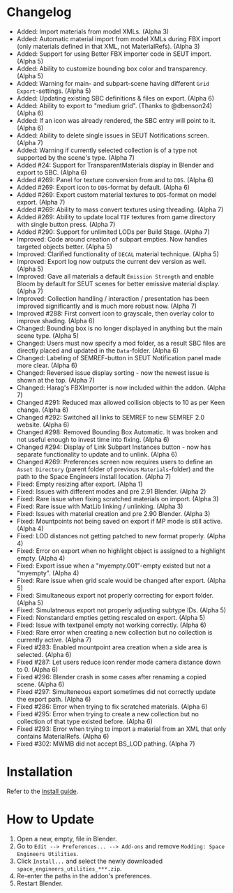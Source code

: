 # Changelog
* Added: Import materials from model XMLs. (Alpha 3)
* Added: Automatic material import from model XMLs during FBX import (only materials defined in that XML, not MaterialRefs). (Alpha 3)
* Added: Support for using Better FBX importer code in SEUT import. (Alpha 5)
* Added: Ability to customize bounding box color and transparency. (Alpha 5)
* Added: Warning for main- and subpart-scene having different `Grid Export`-settings. (Alpha 5)
* Added: Updating existing SBC definitions & files on export. (Alpha 6)
* Added: Ability to export to "medium grid". (Thanks to @dbenson24) (Alpha 6)
* Added: If an icon was already rendered, the SBC entry will point to it. (Alpha 6)
* Added: Ability to delete single issues in SEUT Notifications screen. (Alpha 7)
* Added: Warning if currently selected collection is of a type not supported by the scene's type. (Alpha 7)
* Added #24: Support for TransparentMaterials display in Blender and export to SBC. (Alpha 6)
* Added #269: Panel for texture conversion from and to `DDS`. (Alpha 6)
* Added #269: Export icon to `DDS`-format by default. (Alpha 6)
* Added #269: Export custom material textures to `DDS`-format on model export. (Alpha 7)
* Added #269: Ability to mass convert textures using threading. (Alpha 7)
* Added #269: Ability to update local `TIF` textures from game directory with single button press. (Alpha 7)
* Added #290: Support for unlimited LODs per Build Stage. (Alpha 7)
* Improved: Code around creation of subpart empties. Now handles targeted objects better. (Alpha 5)
* Improved: Clarified functionality of `DECAL` material technique. (Alpha 5)
* Improved: Export log now outputs the current dev version as well. (Alpha 5)
* Improved: Gave all materials a default `Emission Strength` and enable Bloom by default for SEUT scenes for better emissive material display. (Alpha 7)
* Improved: Collection handling / interaction / presentation has been improved significantly and is much more robust now. (Alpha 7)
* Improved #288: First convert icon to grayscale, then overlay color to improve shading. (Alpha 6)
* Changed: Bounding box is no longer displayed in anything but the main scene type. (Alpha 5)
* Changed: Users must now specify a mod folder, as a result SBC files are directly placed and updated in the `Data`-folder. (Alpha 6)
* Changed: Labeling of SEMREF-button in SEUT Notification panel made more clear. (Alpha 6)
* Changed: Reversed issue display sorting - now the newest issue is shown at the top. (Alpha 7)
* Changed: Harag's FBXImporter is now included within the addon. (Alpha 7)
* Changed #291: Reduced max allowed collision objects to 10 as per Keen change. (Alpha 6)
* Changed #292: Switched all links to SEMREF to new SEMREF 2.0 website. (Alpha 6)
* Changed #298: Removed Bounding Box Automatic. It was broken and not useful enough to invest time into fixing. (Alpha 6)
* Changed #294: Display of Link Subpart Instances button - now has separate functionality to update and to unlink. (Alpha 6)
* Changed #269: Preferences screen now requires users to define an `Asset Directory` (parent folder of previous `Materials`-folder) and the path to the Space Engineers install location. (Alpha 7)
* Fixed: Empty resizing after export. (Alpha 1)
* Fixed: Issues with different modes and pre 2.91 Blender. (Alpha 2)
* Fixed: Rare issue when fixing scratched materials on import. (Alpha 3)
* Fixed: Rare issue with MatLib linking / unlinking. (Alpha 3)
* Fixed: Issues with material creation and pre 2.90 Blender. (Alpha 3)
* Fixed: Mountpoints not being saved on export if MP mode is still active. (Alpha 4)
* Fixed: LOD distances not getting patched to new format properly. (Alpha 4)
* Fixed: Error on export when no highlight object is assigned to a highlight empty. (Alpha 4)
* Fixed: Export issue when a "myempty.001"-empty existed but not a "myempty". (Alpha 4)
* Fixed: Rare issue when grid scale would be changed after export. (Alpha 5)
* Fixed: Simultaneous export not properly correcting for export folder. (Alpha 5)
* Fixed: Simulatneous export not properly adjusting subtype IDs. (Alpha 5)
* Fixed: Nonstandard empties getting rescaled on export. (Alpha 5)
* Fixed: Issue with textpanel empty not working correctly. (Alpha 6)
* Fixed: Rare error when creating a new collection but no collection is currently active. (Alpha 7)
* Fixed #283: Enabled mountpoint area creation when a side area is selected. (Alpha 6)
* Fixed #287: Let users reduce icon render mode camera distance down to 0. (Alpha 6)
* Fixed #296: Blender crash in some cases after renaming a copied scene. (Alpha 6)
* Fixed #297: Simulteneous export sometimes did not correctly update the export path. (Alpha 6)
* Fixed #286: Error when trying to fix scratched materials. (Alpha 6)
* Fixed #295: Error when trying to create a new collection but no collection of that type existed before. (Alpha 6)
* Fixed #293: Error when trying to import a material from an XML that only contains MaterialRefs. (Alpha 6)
* Fixed #302: MWMB did not accept BS_LOD pathing. (Alpha 7)

# Installation
Refer to the [install guide](https://space-engineers-modding.github.io/modding-reference/tutorials/tools/3d-modelling/seut/setup.html).

# How to Update
1. Open a new, empty, file in Blender.
2. Go to `Edit --> Preferences... --> Add-ons` and remove `Modding: Space Engineers Utilities`.
3. Click `Install...` and select the newly downloaded `space_engineers_utilities_***.zip`.
4. Re-enter the paths in the addon's preferences.
5. Restart Blender.